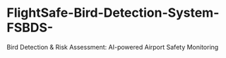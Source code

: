 # FlightSafe-Bird-Detection-System-FSBDS-
Bird Detection &amp; Risk Assessment: AI-powered Airport Safety Monitoring
